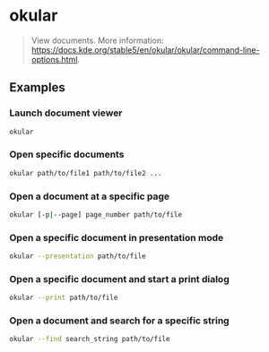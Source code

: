 # okular

> View documents. More information: <https://docs.kde.org/stable5/en/okular/okular/command-line-options.html>.

## Examples

### Launch document viewer

```bash
okular
```

### Open specific documents

```bash
okular path/to/file1 path/to/file2 ...
```

### Open a document at a specific page

```bash
okular [-p|--page] page_number path/to/file
```

### Open a specific document in presentation mode

```bash
okular --presentation path/to/file
```

### Open a specific document and start a print dialog

```bash
okular --print path/to/file
```

### Open a document and search for a specific string

```bash
okular --find search_string path/to/file
```
